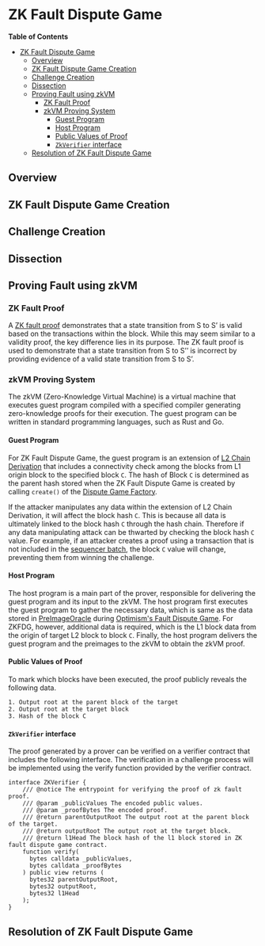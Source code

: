 # ZK Fault Dispute Game
<!-- All glossary references in this file. -->

[g-zk-fault-proof]: ../../glossary.md#zk-fault-proof
[g-l2-chain-derivation]: ../../glossary.md#l2-chain-derivation
[g-sequencer-batch]: ../../glossary.md#sequencer-batch

<!-- START doctoc generated TOC please keep comment here to allow auto update -->
<!-- DON'T EDIT THIS SECTION, INSTEAD RE-RUN doctoc TO UPDATE -->
**Table of Contents**

- [ZK Fault Dispute Game](#zk-fault-dispute-game)
  - [Overview](#overview)
  - [ZK Fault Dispute Game Creation](#zk-fault-dispute-game-creation)
  - [Challenge Creation](#challenge-creation)
  - [Dissection](#dissection)
  - [Proving Fault using zkVM](#proving-fault-using-zkvm)
    - [ZK Fault Proof](#zk-fault-proof)
    - [zkVM Proving System](#zkvm-proving-system)
      - [Guest Program](#guest-program)
      - [Host Program](#host-program)
      - [Public Values of Proof](#public-values-of-proof)
      - [`ZkVerifier` interface](#zkverifier-interface)
  - [Resolution of ZK Fault Dispute Game](#resolution-of-zk-fault-dispute-game)

<!-- END doctoc generated TOC please keep comment here to allow auto update -->

## Overview

## ZK Fault Dispute Game Creation

## Challenge Creation

## Dissection

## Proving Fault using zkVM

### ZK Fault Proof

A [ZK fault proof][g-zk-fault-proof] demonstrates that a state transition from S to S’ is valid based on the
transactions within the block. While this may seem similar to a validity proof, the key difference lies in its
purpose. The ZK fault proof is used to demonstrate that a state transition from S to S’’ is incorrect by
providing evidence of a valid state transition from S to S’.

### zkVM Proving System

The zkVM (Zero-Knowledge Virtual Machine) is a virtual machine that executes guest program compiled with a specified
compiler generating zero-knowledge proofs for their execution. The guest program can be written in standard programming
languages, such as Rust and Go.

#### Guest Program

For ZK Fault Dispute Game, the guest program is an extension of [L2 Chain Derivation][g-l2-chain-derivation] that
includes a connectivity check among the blocks from L1 origin block to the specified block `C`. The hash of Block
`C` is determined as the parent hash stored when the ZK Fault Dispute Game is created by calling `create()` of
the [Dispute Game Factory].

If the attacker manipulates any data within the extension of L2 Chain Derivation, it will affect the block hash `C`.
This is because all data is ultimately linked to the block hash `C` through the hash chain. Therefore if any data
manipulating attack can be thwarted by checking the block hash `C` value. For example, if an attacker creates a proof
using a transaction that is not included in the [sequencer batch][g-sequencer-batch], the block `C` value will change,
preventing them from winning the challenge.

[Dispute Game Factory]: https://github.com/ethereum-optimism/specs/blob/46d411bfea922c520a1d43329dbf78a2f6966ae0/specs/fault-proof/stage-one/dispute-game-interface.md#disputegamefactory-interface

#### Host Program

The host program is a main part of the prover, responsible for delivering the guest program and its input to the zkVM.
The host program first executes the guest program to gather the necessary data, which is same as the data stored in
[PreImageOracle] during [Optimism's Fault Dispute Game]. For ZKFDG, however, additional data is required, which is the
L1 block data from the origin of target L2 block to block `C`. Finally, the host program delivers the guest program
and the preimages to the zkVM to obtain the zkVM proof.

[PreImageOracle]: https://github.com/ethereum-optimism/specs/blob/46d411bfea922c520a1d43329dbf78a2f6966ae0/specs/fault-proof/stage-one/fault-dispute-game.md#preimageoracle
[Optimism's Fault Dispute Game]: https://github.com/ethereum-optimism/specs/blob/46d411bfea922c520a1d43329dbf78a2f6966ae0/specs/fault-proof/stage-one/fault-dispute-game.md#fault-dispute-game

#### Public Values of Proof

To mark which blocks have been executed, the proof publicly reveals the following data.

``` plain
1. Output root at the parent block of the target
2. Output root at the target block
3. Hash of the block C
```

#### `ZkVerifier` interface

The proof generated by a prover can be verified on a verifier contract that includes the following interface.
The verification in a challenge process will be implemented using the verify function provided by the verifier contract.

``` solidity
interface ZKVerifier {
    /// @notice The entrypoint for verifying the proof of zk fault proof.
    /// @param _publicValues The encoded public values.
    /// @param _proofBytes The encoded proof.
    /// @return parentOutputRoot The output root at the parent block of the target.
    /// @return outputRoot The output root at the target block.
    /// @return l1Head The block hash of the l1 block stored in ZK fault dispute game contract.
    function verify(
      bytes calldata _publicValues, 
      bytes calldata _proofBytes
    ) public view returns (
      bytes32 parentOutputRoot, 
      bytes32 outputRoot, 
      bytes32 l1Head
    );
}
```

## Resolution of ZK Fault Dispute Game
